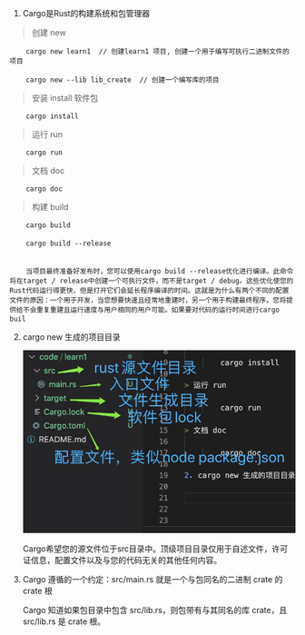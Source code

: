1. Cargo是Rust的构建系统和包管理器

> 创建 new

        cargo new learn1  // 创建learn1 项目, 创建一个用于编写可执行二进制文件的项目

        cargo new --lib lib_create  // 创建一个编写库的项目

> 安装 install 软件包

        cargo install 

> 运行 run 

        cargo run 

> 文档 doc

        cargo doc 

> 构建 build

        cargo build

        cargo build --release


        当项目最终准备好发布时，您可以使用cargo build --release优化进行编译。此命令将在target / release中创建一个可执行文件，而不是target / debug。这些优化使您的Rust代码运行得更快，但是打开它们会延长程序编译的时间。这就是为什么有两个不同的配置文件的原因：一个用于开发，当您想要快速且经常地重建时，另一个用于构建最终程序，您将提供给不会重复重建且运行速度与用户相同的用户可能。如果要对代码的运行时间进行cargo buil

2. cargo new 生成的项目目录

   ![avatar](../assets/rustdir.jpg)

   Cargo希望您的源文件位于src目录中。顶级项目目录仅用于自述文件，许可证信息，配置文件以及与您的代码无关的其他任何内容。


3. Cargo 遵循的一个约定：src/main.rs 就是一个与包同名的二进制 crate 的 crate 根

   Cargo 知道如果包目录中包含 src/lib.rs，则包带有与其同名的库 crate，且 src/lib.rs 是 crate 根。
